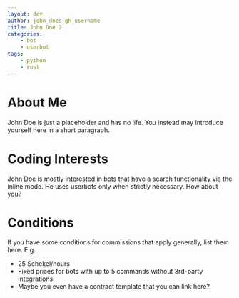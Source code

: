 ```yaml
---
layout: dev
author: john_does_gh_username
title: John Doe 2
categories:
    - bot
    - userbot
tags:
    - python
    - rust
---
```


# About Me

John Doe is just a placeholder and has no life. You instead may introduce yourself here in a short paragraph.

# Coding Interests

John Doe is mostly interested in bots that have a search functionality via the inline mode. He uses userbots only when strictly necessary. How about you?

# Conditions

If you have some conditions for commissions that apply generally, list them here. E.g. 

* 25 Schekel/hours
* Fixed prices for bots with up to 5 commands without 3rd-party integrations
* Maybe you even have a contract template that you can link here?